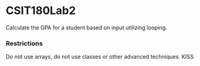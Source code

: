 # CSIT180Lab2
Calculate the GPA for a student based on input utilizing looping.

### Restrictions
Do not use arrays, do not use classes or other advanced techniques. KISS
